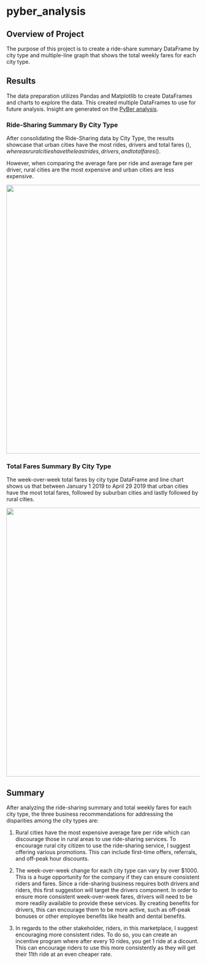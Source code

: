 # pyber_analysis

## Overview of Project

The purpose of this project is to create a ride-share summary DataFrame by city type and multiple-line graph that shows the total weekly fares for each city type. 

## Results

The data preparation utilizes Pandas and Matplotlib to create DataFrames and charts to explore the data. This created multiple DataFrames to use for future analysis. Insight are generated on the <a href="PyBer_Challenge.ipynb">PyBer analysis</a>. 

### Ride-Sharing Summary By City Type

After consolidating the Ride-Sharing data by City Type, the results showcase that urban cities have the most rides, drivers and total fares ($), whereas rural cities have the least rides, drivers, and total fares ($).

However, when comparing the average fare per ride and average fare per driver, rural cities are the most expensive and urban cities are less expensive. 

<img src="Pyber_Summary_DataFrame.png" width="700">

### Total Fares Summary By City Type

The week-over-week total fares by city type DataFrame and line chart shows us that between January 1 2019 to April 29 2019 that urban cities have the most total fares, followed by suburban cities and lastly followed by rural cities. 

<img src="PyBer_Fare_Summary.png" width="700">

## Summary

After analyzing the ride-sharing summary and total weekly fares for each city type, the three business recommendations for addressing the disparities among the city types are: 

1. Rural cities have the most expensive average fare per ride which can discourage those in rural areas to use ride-sharing services. To encourage rural city citizen to use the ride-sharing service, I suggest offering various promotions. This can include first-time offers, referrals, and off-peak hour discounts. 

2. The week-over-week change for each city type can vary by over $1000. This is a huge opportunity for the company if they can ensure consistent riders and fares. Since a ride-sharing business requires both drivers and riders, this first suggestion will target the drivers component. In order to ensure more consistent week-over-week fares, drivers will need to be more readily available to provide these services. By creating benefits for drivers, this can encourage them to be more active, such as off-peak bonuses or other employee benefits like health and dental benefits. 

3. In regards to the other stakeholder, riders, in this marketplace, I suggest encouraging more consistent rides. To do so, you can create an incentive program where after every 10 rides, you get 1 ride at a dicount. This can encourage riders to use this more consistently as they will get their 11th ride at an even cheaper rate. 
